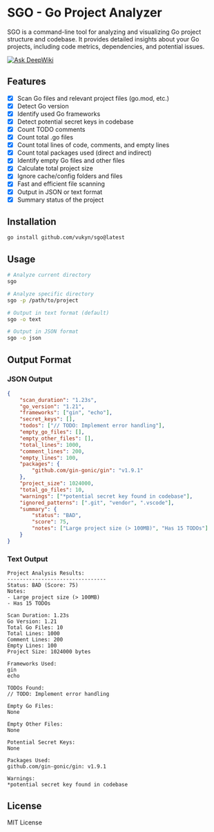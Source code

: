 # SGO - Go Project Analyzer

SGO is a command-line tool for analyzing and visualizing Go project structure and codebase. It provides detailed insights about your Go projects, including code metrics, dependencies, and potential issues.

[![Ask DeepWiki](https://deepwiki.com/badge.svg)](https://deepwiki.com/vukyn/sgo)

## Features

-   [x] Scan Go files and relevant project files (go.mod, etc.)
-   [x] Detect Go version
-   [x] Identify used Go frameworks
-   [x] Detect potential secret keys in codebase
-   [x] Count TODO comments
-   [x] Count total .go files
-   [x] Count total lines of code, comments, and empty lines
-   [x] Count total packages used (direct and indirect)
-   [x] Identify empty Go files and other files
-   [x] Calculate total project size
-   [x] Ignore cache/config folders and files
-   [x] Fast and efficient file scanning
-   [x] Output in JSON or text format
-   [x] Summary status of the project

## Installation

```bash
go install github.com/vukyn/sgo@latest
```

## Usage

```bash
# Analyze current directory
sgo

# Analyze specific directory
sgo -p /path/to/project

# Output in text format (default)
sgo -o text

# Output in JSON format
sgo -o json
```

## Output Format

### JSON Output

```json
{
	"scan_duration": "1.23s",
	"go_version": "1.21",
	"frameworks": ["gin", "echo"],
	"secret_keys": [],
	"todos": ["// TODO: Implement error handling"],
	"empty_go_files": [],
	"empty_other_files": [],
	"total_lines": 1000,
	"comment_lines": 200,
	"empty_lines": 100,
	"packages": {
		"github.com/gin-gonic/gin": "v1.9.1"
	},
	"project_size": 1024000,
	"total_go_files": 10,
	"warnings": ["*potential secret key found in codebase"],
	"ignored_patterns": [".git", "vendor", ".vscode"],
	"summary": {
		"status": "BAD",
		"score": 75,
		"notes": ["Large project size (> 100MB)", "Has 15 TODOs"]
	}
}
```

### Text Output

```
Project Analysis Results:
--------------------------------
Status: BAD (Score: 75)
Notes:
- Large project size (> 100MB)
- Has 15 TODOs

Scan Duration: 1.23s
Go Version: 1.21
Total Go Files: 10
Total Lines: 1000
Comment Lines: 200
Empty Lines: 100
Project Size: 1024000 bytes

Frameworks Used:
gin
echo

TODOs Found:
// TODO: Implement error handling

Empty Go Files:
None

Empty Other Files:
None

Potential Secret Keys:
None

Packages Used:
github.com/gin-gonic/gin: v1.9.1

Warnings:
*potential secret key found in codebase
```

## License

MIT License
